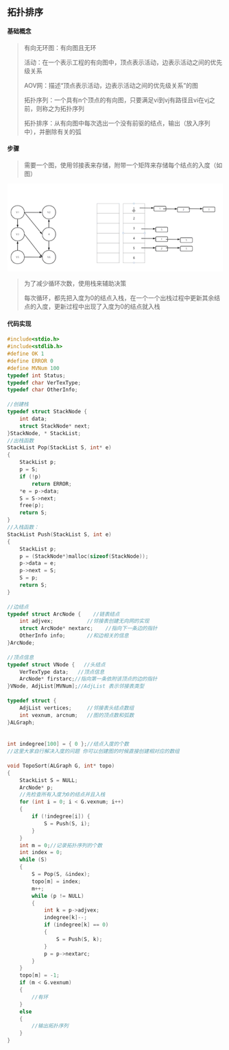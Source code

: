## 拓扑排序

#### 基础概念

> 有向无环图：有向图且无环
>
> 活动：在一个表示工程的有向图中，顶点表示活动，边表示活动之间的优先级关系
>
> AOV网：描述“顶点表示活动，边表示活动之间的优先级关系”的图
>
> 拓扑序列：一个具有n个顶点的有向图，只要满足vi到vj有路径且vi在vj之前，则称之为拓扑序列
>
> 拓扑排序：从有向图中每次选出一个没有前驱的结点，输出（放入序列中），并删除有关的弧

#### 步骤

> 需要一个图，使用邻接表来存储，附带一个矩阵来存储每个结点的入度（如图）

![](picture/拓扑排序示意图.png)

> 为了减少循环次数，使用栈来辅助决策
>
> 每次循环，都先把入度为0的结点入栈，在一个一个出栈过程中更新其余结点的入度，更新过程中出现了入度为0的结点就入栈

#### 代码实现

```c
#include<stdio.h>
#include<stdlib.h>
#define OK 1
#define ERROR 0
#define MVNum 100
typedef int Status;
typedef char VerTexType;
typedef char OtherInfo;

//创建栈 
typedef struct StackNode {
	int data;
	struct StackNode* next;
}StackNode, * StackList;
//出栈函数 
StackList Pop(StackList S, int* e)
{
	StackList p;
	p = S;
	if (!p)
		return ERROR;
	*e = p->data;
	S = S->next;
	free(p);
	return S;
}
//入栈函数： 
StackList Push(StackList S, int e)
{
	StackList p;
	p = (StackNode*)malloc(sizeof(StackNode));
	p->data = e;
	p->next = S;
	S = p;
	return S;
}

//边结点 
typedef struct ArcNode {    //链表结点
	int adjvex;           //邻接表创建无向网的实现
	struct ArcNode* nextarc;    //指向下一条边的指针
	OtherInfo info;       //和边相关的信息
}ArcNode;

//顶点信息 
typedef struct VNode {   //头结点
	VerTexType data;   //顶点信息
	ArcNode* firstarc;//指向第一条依附该顶点的边的指针
}VNode, AdjList[MVNum];//AdjList 表示邻接表类型

typedef struct {
	AdjList vertices;     //邻接表头结点数组
	int vexnum, arcnum;   //图的顶点数和弧数
}ALGraph;


int indegree[100] = { 0 };//结点入度的个数
//这里大家自行解决入度的问题 你可以创建图的时候直接创建相对应的数组

void TopoSort(ALGraph G, int* topo)
{
	StackList S = NULL;
	ArcNode* p;
	//先检查所有入度为0的结点并且入栈
	for (int i = 0; i < G.vexnum; i++)
	{
		if (!indegree[i]) {
			S = Push(S, i);
		}
	}
	int m = 0;//记录拓扑序列的个数 
	int index = 0;
	while (S)
	{
		S = Pop(S, &index);
		topo[m] = index;
		m++;
		while (p != NULL)
		{
			int k = p->adjvex;
			indegree[k]--;
			if (indegree[k] == 0)
			{
				S = Push(S, k);
			}
			p = p->nextarc;
		}
	}
	topo[m] = -1;
	if (m < G.vexnum)
	{
		//有环
	}
	else
	{
		//输出拓扑序列
	}
}

```

